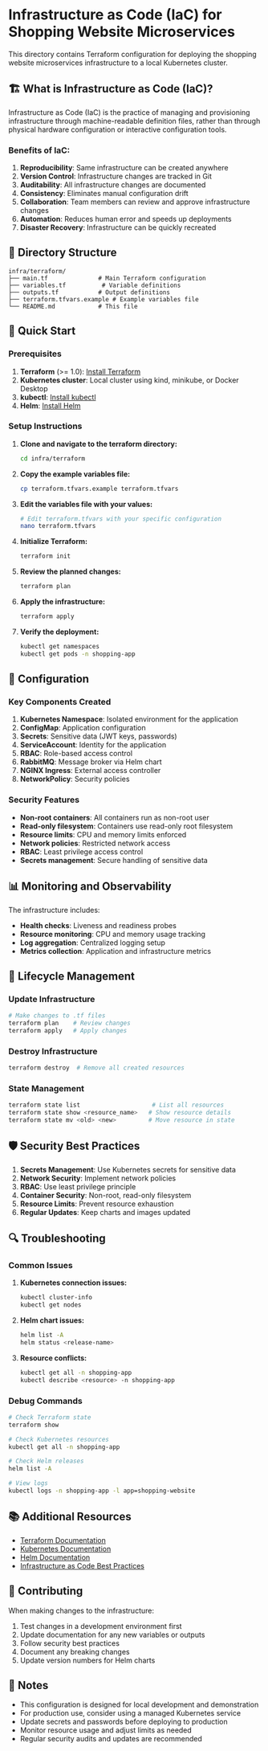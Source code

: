 # Infrastructure as Code (IaC) for Shopping Website Microservices

This directory contains Terraform configuration for deploying the shopping website microservices infrastructure to a local Kubernetes cluster.

## 🏗️ What is Infrastructure as Code (IaC)?

Infrastructure as Code (IaC) is the practice of managing and provisioning infrastructure through machine-readable definition files, rather than through physical hardware configuration or interactive configuration tools.

### Benefits of IaC:

1. **Reproducibility**: Same infrastructure can be created anywhere
2. **Version Control**: Infrastructure changes are tracked in Git
3. **Auditability**: All infrastructure changes are documented
4. **Consistency**: Eliminates manual configuration drift
5. **Collaboration**: Team members can review and approve infrastructure changes
6. **Automation**: Reduces human error and speeds up deployments
7. **Disaster Recovery**: Infrastructure can be quickly recreated

## 📁 Directory Structure

```
infra/terraform/
├── main.tf              # Main Terraform configuration
├── variables.tf          # Variable definitions
├── outputs.tf           # Output definitions
├── terraform.tfvars.example # Example variables file
└── README.md            # This file
```

## 🚀 Quick Start

### Prerequisites

1. **Terraform** (>= 1.0): [Install Terraform](https://learn.hashicorp.com/tutorials/terraform/install-cli)
2. **Kubernetes cluster**: Local cluster using kind, minikube, or Docker Desktop
3. **kubectl**: [Install kubectl](https://kubernetes.io/docs/tasks/tools/)
4. **Helm**: [Install Helm](https://helm.sh/docs/intro/install/)

### Setup Instructions

1. **Clone and navigate to the terraform directory:**
   ```bash
   cd infra/terraform
   ```

2. **Copy the example variables file:**
   ```bash
   cp terraform.tfvars.example terraform.tfvars
   ```

3. **Edit the variables file with your values:**
   ```bash
   # Edit terraform.tfvars with your specific configuration
   nano terraform.tfvars
   ```

4. **Initialize Terraform:**
   ```bash
   terraform init
   ```

5. **Review the planned changes:**
   ```bash
   terraform plan
   ```

6. **Apply the infrastructure:**
   ```bash
   terraform apply
   ```

7. **Verify the deployment:**
   ```bash
   kubectl get namespaces
   kubectl get pods -n shopping-app
   ```

## 🔧 Configuration

### Key Components Created

1. **Kubernetes Namespace**: Isolated environment for the application
2. **ConfigMap**: Application configuration
3. **Secrets**: Sensitive data (JWT keys, passwords)
4. **ServiceAccount**: Identity for the application
5. **RBAC**: Role-based access control
6. **RabbitMQ**: Message broker via Helm chart
7. **NGINX Ingress**: External access controller
8. **NetworkPolicy**: Security policies

### Security Features

- **Non-root containers**: All containers run as non-root user
- **Read-only filesystem**: Containers use read-only root filesystem
- **Resource limits**: CPU and memory limits enforced
- **Network policies**: Restricted network access
- **RBAC**: Least privilege access control
- **Secrets management**: Secure handling of sensitive data

## 📊 Monitoring and Observability

The infrastructure includes:

- **Health checks**: Liveness and readiness probes
- **Resource monitoring**: CPU and memory usage tracking
- **Log aggregation**: Centralized logging setup
- **Metrics collection**: Application and infrastructure metrics

## 🔄 Lifecycle Management

### Update Infrastructure

```bash
# Make changes to .tf files
terraform plan    # Review changes
terraform apply   # Apply changes
```

### Destroy Infrastructure

```bash
terraform destroy  # Remove all created resources
```

### State Management

```bash
terraform state list                    # List all resources
terraform state show <resource_name>   # Show resource details
terraform state mv <old> <new>         # Move resource in state
```

## 🛡️ Security Best Practices

1. **Secrets Management**: Use Kubernetes secrets for sensitive data
2. **Network Security**: Implement network policies
3. **RBAC**: Use least privilege principle
4. **Container Security**: Non-root, read-only filesystem
5. **Resource Limits**: Prevent resource exhaustion
6. **Regular Updates**: Keep charts and images updated

## 🔍 Troubleshooting

### Common Issues

1. **Kubernetes connection issues:**
   ```bash
   kubectl cluster-info
   kubectl get nodes
   ```

2. **Helm chart issues:**
   ```bash
   helm list -A
   helm status <release-name>
   ```

3. **Resource conflicts:**
   ```bash
   kubectl get all -n shopping-app
   kubectl describe <resource> -n shopping-app
   ```

### Debug Commands

```bash
# Check Terraform state
terraform show

# Check Kubernetes resources
kubectl get all -n shopping-app

# Check Helm releases
helm list -A

# View logs
kubectl logs -n shopping-app -l app=shopping-website
```

## 📚 Additional Resources

- [Terraform Documentation](https://www.terraform.io/docs)
- [Kubernetes Documentation](https://kubernetes.io/docs/)
- [Helm Documentation](https://helm.sh/docs/)
- [Infrastructure as Code Best Practices](https://www.terraform.io/docs/cloud/guides/recommended-practices/index.html)

## 🤝 Contributing

When making changes to the infrastructure:

1. Test changes in a development environment first
2. Update documentation for any new variables or outputs
3. Follow security best practices
4. Document any breaking changes
5. Update version numbers for Helm charts

## 📝 Notes

- This configuration is designed for local development and demonstration
- For production use, consider using a managed Kubernetes service
- Update secrets and passwords before deploying to production
- Monitor resource usage and adjust limits as needed
- Regular security audits and updates are recommended
